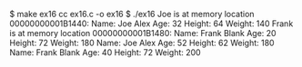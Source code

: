 $ make ex16
cc     ex16.c   -o ex16
$ ./ex16
Joe is at memory location 00000000001B1440:
Name: Joe Alex
Age: 32
Height: 64
Weight: 140
Frank is at memory location 00000000001B1480:
Name: Frank Blank
Age: 20
Height: 72
Weight: 180
Name: Joe Alex
Age: 52
Height: 62
Weight: 180
Name: Frank Blank
Age: 40
Height: 72
Weight: 200
